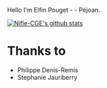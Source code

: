 Hello I'm Elfin Pouget - - Péjoan.

[![Nifle-CGE's github stats](https://github-readme-stats.vercel.app/api?username=Nifle-CGE&show_icons=true&title_color=fff&icon_color=1fc3c5&text_color=9f9f9f&bg_color=151515)](https://github.com/Nifle-CGE)

# Thanks to
- Philippe Denis-Remis
- Stephanie Jauriberry
